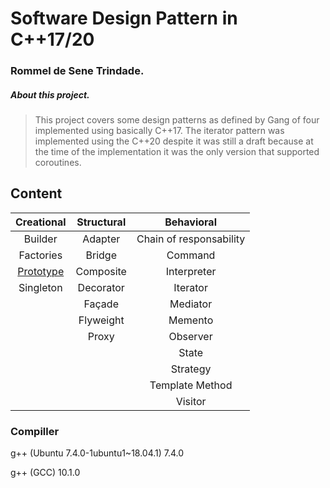 # Software Design Pattern in C++17/20
### Rommel de Sene Trindade.
##### About this project.
>This project covers some design patterns as defined by Gang of four implemented using basically C++17. The iterator pattern was implemented using the C++20 despite it was still a draft because at the time of the implementation it was the only version that supported coroutines.



## Content

| Creational | Structural | Behavioral |
|:--:|:--:|:--:|
| Builder    |  Adapter  | Chain of responsability |
| Factories  |  Bridge   | Command |
| [Prototype]([https://github.com/rommelst/Design-Patterns-in-Modern-CPP/tree/master/05_Prototype](https://github.com/rommelst/Design-Patterns-in-Modern-CPP/tree/master/05_Prototype))  | Composite | Interpreter |
| Singleton  | Decorator | Iterator |
|            | Façade    | Mediator |
|            | Flyweight | Memento |
|            | Proxy     | Observer |
|            |           | State |
|            |           | Strategy |
|            |           | Template Method |
|            |           | Visitor |




### Compiller
g++ (Ubuntu 7.4.0-1ubuntu1~18.04.1) 7.4.0

g++ (GCC) 10.1.0


